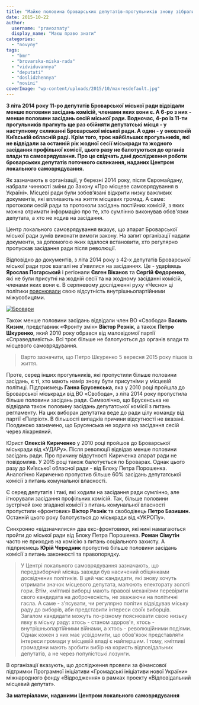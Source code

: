 ```yaml
---
title: "Майже половина броварських депутатів-прогульників знову зібралися у владу, - Центр локального самоврядування"
date: 2015-10-22
author: 
  username: "pravoznaty"
  display_name: "Маєш право знати"
categories: 
  - "novyny"
tags: 
  - "bmr"
  - "brovarska-miska-rada"
  - "vidviduvannya"
  - "deputati"
  - "doslidzhennya"
  - "novini"
coverImage: "wp-content/uploads/2015/10/maxresdefault.jpg"
---
```


**З літа 2014 року 11-ро депутатів Броварської міської ради відвідали менше половини засідань комісій, членами яких вони є. А 6-ро з них - менше половини засідань сесій міської ради. Водночас, 4-ро із 11-ти прогульників прагнуть ще раз обійняти депутатські місця - у наступному скликанні Броварської міської ради. А один - у оновленій Київській обласній раді. Крім того, троє найбільших прогульників, які не відвідали за останній рік жодної сесії міськради та жодного засідання профільної комісії, цього разу не балотуються до органів влади та самоврядування. Про це свідчать дані дослідження роботи броварських депутатів поточного скликання, наданих Центром локального самоврядування.**

Як зазначають в організації, у березні 2014 року, після Євромайдану, набрали чинності зміни до Закону «Про місцеве самоврядування в Україні». Місцеві ради були зобов’язані відкрити низку важливих документів, які впливають на життя місцевих громад. А саме: протоколи сесій ради та протоколи засідань постійних комісій, з яких можна отримати інформацію про те, хто сумлінно виконував обов'язки депутата, а хто не ходив на засідання.

Центр локального самоврядування вказує, що апарат Броварської міської ради зумів виконати вимоги закону. На запит організації надали документи, за допомогою яких вдалося встановити, хто регулярно пропускав засідання ради після революції.

Відповідно до документів, з літа 2014 року з 42-х депутатів Броварської міської ради троє взагалі не з'явилися на засіданнях. Це - ударівець **Ярослав Погарський** і регіонали **Євген Віканов** та **Сергій Федоренко,** які не були присутні на жодній сесії та на жодному засіданні комісій, членами яких вони є. В серпневому дослідженні руху «Чесно» ці політики [пояснювали](https://mpz.brovary.org/ruh-chesno-chvert-deputativ-brovarskoyi-miskoyi-rady-zlisni-progulnyky/) свою відсутність внутрішньопартійними міжусобицями.

[![Бровари](https://mpz.brovary.org/wp-content/uploads/2015/10/Brovary.jpg)](https://mpz.brovary.org/wp-content/uploads/2015/10/Brovary.jpg)

Також менше половини засідань відвідали член ВО «Свобода» **Василь Кизим**, представник «Фронту змін» **Віктор Резнік**, а також **Петро Шкуренко**, який 2010 року обрався від маловідомої партії «Справедливість». Всі троє більше не балотуються до органів влади та місцевого самоврядування.

> Варто зазначити, що Петро Шкуренко 5 вересня 2015 року пішов із життя.

Проте, серед інших прогульників, які пропустили більше половини засідань, є ті, хто мають намір знову бути присутніми у місцевій політиці. Підприємець **Ганна Брусенська**, яка у 2010 році пройшла до Броварської міськради від ВО «Свобода», з літа 2014 року пропустила більше половини засідань ради. Символічно, що Брусенська не відвідала також половину засідань депутатської комісії з питань регламенту. На цих виборах депутатка веде до ради цілу команду від партії «Патріот». В більшості випадків причини відсутності не вказані. Поодиноко зазначено, що Брусенська не ходила на засідання сесій через лікарняний.

Юрист **Олексій Кириченко** у 2010 році пройшов до Броварської міськради від «УДАРу». Після революції відвідав менше половини засідань ради. Про причину відсутності Кириченка апарат ради не повідомляв. У 2015 році також балотується по Броварах. Однак цього разу до Київської обласної ради - від Блоку Петра Порошенка. Аналогічно Кириченко пропустив більше 60% засідань депутатської комісії з питань комунальної власності.

Є серед депутатів і такі, які ходили на засідання ради сумлінно, але ігнорували засідання профільних комісій. Так, більше половини зустрічей вже згаданої комісії з питань комунальної власності пропустили «фронтовик» **Віктор Резнік** та свободівець **Петро Базишин.** Останній цього року балотується до міськради від «УКРОПу».

Синхронно «відзначилися» два екс-фронтовики, які нині намагаються пройти до міської ради від Блоку Петра Порошенка. **Роман Сімутін** часто не приходив на комісію з питань соціального захисту. А підприємець **Юрій Чередник** пропустив більше половини засідань комісії з питань законності та правопорядку.

> У Центрі локального самоврядування зазначають, що передвиборчий місяць завжди був насичений обіцянками досвідчених політиків. В цей час кандидати, які знову хочуть отримати значок місцевого депутата, малюють електорату золоті гори. Втім, кмітливі виборці мають правові механізми перевірити свого кандидата на доброчесність, не зважаючи на політичні гасла. А саме - з'ясувати, чи регулярно політик відвідував міську раду до виборів, аби представити інтереси своїх виборців. Загалом кандидати можуть по-різному пояснювати свою низьку явку в міську раду: хтось - станом здоров'я, хтось - внутрішньопартійними війнами, а хтось - революційними подіями. Однак кожен з них має усвідомити, що обов'язок представляти інтереси громади у місцевій владі є найпершим. І тому, кмітливі громадяни мають зробити вибір на користь відповідальних депутатів, а не через популістські лозунги.

В організації вказують, що дослідження провели за фінансової підтримки Програмної ініціативи «Громадські ініціативи нової України» міжнародного фонду «Відродження» в рамках проекту «Відповідальний місцевий депутат».

**За матеріалами, наданими Центром локального самоврядування**
